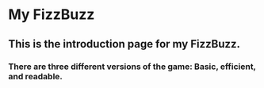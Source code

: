 # My FizzBuzz

## This is the introduction page for my FizzBuzz.

### There are three different versions of the game: Basic, efficient, and readable. 
